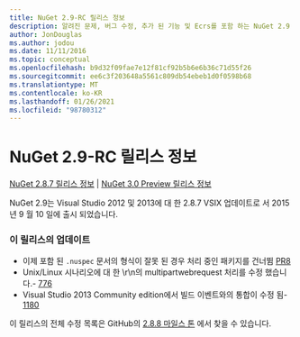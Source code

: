 ```yaml
---
title: NuGet 2.9-RC 릴리스 정보
description: 알려진 문제, 버그 수정, 추가 된 기능 및 Ecrs를 포함 하는 NuGet 2.9 RC에 대 한 릴리스 정보입니다.
author: JonDouglas
ms.author: jodou
ms.date: 11/11/2016
ms.topic: conceptual
ms.openlocfilehash: b9d32f09fae7e12f81cf92b5b6e6b36c71d55f26
ms.sourcegitcommit: ee6c3f203648a5561c809db54ebeb1d0f0598b68
ms.translationtype: MT
ms.contentlocale: ko-KR
ms.lasthandoff: 01/26/2021
ms.locfileid: "98780312"
---
```

# <a name="nuget-29-rc-release-notes"></a>NuGet 2.9-RC 릴리스 정보

[NuGet 2.8.7 릴리스 정보](../release-notes/nuget-2.8.7.md)  |  [NuGet 3.0 Preview 릴리스 정보](../release-notes/nuget-3.0-preview.md)

NuGet 2.9는 Visual Studio 2012 및 2013에 대 한 2.8.7 VSIX 업데이트로 서 2015 년 9 월 10 일에 출시 되었습니다.

### <a name="updates-in-this-release"></a>이 릴리스의 업데이트

* 이제 포함 된 `.nuspec` 문서의 형식이 잘못 된 경우 처리 중인 패키지를 건너뜀 [PR8](https://github.com/NuGet/NuGet2/pull/8)
* Unix/Linux 시나리오에 대 한 \r\n의 multipartwebrequest 처리를 수정 했습니다.- [776](https://github.com/NuGet/Home/issues/776)
* Visual Studio 2013 Community edition에서 빌드 이벤트와의 통합이 수정 됨- [1180](https://github.com/NuGet/Home/issues/1180)


이 릴리스의 전체 수정 목록은 GitHub의 [2.8.8 마일스 톤](https://github.com/NuGet/Home/issues?q=milestone%3A2.8.8+is%3Aclosed) 에서 찾을 수 있습니다.
